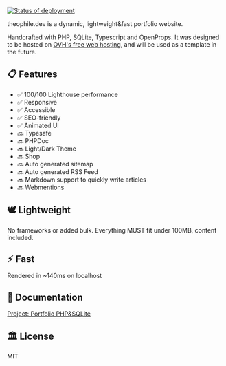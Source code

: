 <!-- ## 🚀 Deployed with FTP Deploy Action -->
[<img alt="Status of deployment" src="https://github.com/thinkerers/theophile.dev/actions/workflows/main.yml/badge.svg">](https://github.com/SamKirkland/FTP-Deploy-Action)


<!-- ![theophile.dev](theophile.dev.png) -->

theophile.dev is a dynamic, lightweight&fast portfolio website.

Handcrafted with PHP, SQLite, Typescript and OpenProps. It was designed to be hosted on [OVH's free web hosting](https://www.ovhcloud.com/en-gb/domains/free-web-hosting/), and will be used as a template in the future.

## 📋 Features

- ✅ 100/100 Lighthouse performance
- ✅ Responsive
- ✅ Accessible
- ✅ SEO-friendly
- ✅ Animated UI
- 🔜 Typesafe
- 🔜 PHPDoc
- 🔜 Light/Dark Theme
- 🔜 Shop
- 🔜 Auto generated sitemap
- 🔜 Auto generated RSS Feed
- 🔜 Markdown support to quickly write articles
- 🔜 Webmentions

<!-- ## 💯 Lighthouse score
![theophile.dev Lighthouse Score](_lighthouse.png) -->

## 🕊️ Lightweight
No frameworks or added bulk. Everything MUST fit under 100MB, content included.

## ⚡︎ Fast
Rendered in ~140ms on localhost

## 📄 Documentation

[Project: Portfolio PHP&SQLite](https://learning-php-mysql.tiddlyhost.com/#:[created[20240203150245488]])

## 🏛️ License

MIT

